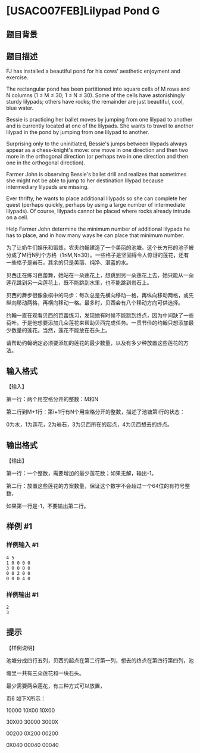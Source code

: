 # [USACO07FEB]Lilypad Pond G

## 题目背景



## 题目描述

FJ has installed a beautiful pond for his cows' aesthetic enjoyment and exercise.

The rectangular pond has been partitioned into square cells of M rows and N columns (1 ≤ M ≤ 30; 1 ≤ N ≤ 30). Some of the cells have astonishingly sturdy lilypads; others have rocks; the remainder are just beautiful, cool, blue water.

Bessie is practicing her ballet moves by jumping from one lilypad to another and is currently located at one of the lilypads. She wants to travel to another lilypad in the pond by jumping from one lilypad to another.

Surprising only to the uninitiated, Bessie's jumps between lilypads always appear as a chess-knight's move: one move in one direction and then two more in the orthogonal direction (or perhaps two in one direction and then one in the orthogonal direction).

Farmer John is observing Bessie's ballet drill and realizes that sometimes she might not be able to jump to her destination lilypad because intermediary lilypads are missing.

Ever thrifty, he wants to place additional lilypads so she can complete her quest (perhaps quickly, perhaps by using a large number of intermediate lilypads). Of course, lilypads cannot be placed where rocks already intrude on a cell.

Help Farmer John determine the minimum number of additional lilypads he has to place, and in how many ways he can place that minimum number.


为了让奶牛们娱乐和锻炼，农夫约翰建造了一个美丽的池塘。这个长方形的池子被分成了M行N列个方格（1≤M,N≤30）。一些格子是坚固得令人惊讶的莲花，还有一些格子是岩石，其余的只是美丽、纯净、湛蓝的水。

贝西正在练习芭蕾舞，她站在一朵莲花上，想跳到另一朵莲花上去，她只能从一朵莲花跳到另一朵莲花上，既不能跳到水里，也不能跳到岩石上。

贝西的舞步很像象棋中的马步：每次总是先横向移动一格，再纵向移动两格，或先纵向移动两格，再横向移动一格。最多时，贝西会有八个移动方向可供选择。

约翰一直在观看贝西的芭蕾练习，发现她有时候不能跳到终点，因为中间缺了一些荷叶。于是他想要添加几朵莲花来帮助贝西完成任务。一贯节俭的约翰只想添加最少数量的莲花。当然，莲花不能放在石头上。

请帮助约翰确定必须要添加的莲花的最少数量，以及有多少种放置这些莲花的方法。


## 输入格式

【输入】

第一行：两个用空格分开的整数：M和N

第二行到M+1行：第i+1行有N个用空格分开的整数，描述了池塘第i行的状态：

0为水，1为莲花，2为岩石，3为贝西所在的起点，4为贝西想去的终点。


## 输出格式

【输出】

第一行：一个整数，需要增加的最少莲花数；如果无解，输出-1。

第二行：放置这些莲花的方案数量，保证这个数字不会超过一个64位的有符号整数，

如果第一行是-1，不要输出第二行。


## 样例 #1

### 样例输入 #1
```
4 5
1 0 0 0 0
3 0 0 0 0
0 0 2 0 0
0 0 0 4 0
```

### 样例输出 #1

```
2
3
```

## 提示

【样例说明】

池塘分成四行五列，贝西的起点在第二行第一列，想去的终点在第四行第四列，池

塘里一共有三朵莲花和一块石头。

最少需要两朵莲花，有三种方式可以放置，

页6
如下X所示：

10000 10X00 10X00

30X00 30000 3000X

00200 0X200 00200

0X040 00040 00040

